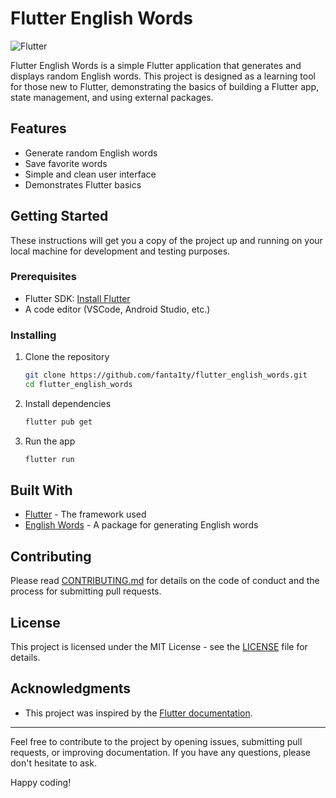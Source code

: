 # Flutter English Words

![Flutter](https://img.shields.io/badge/Flutter-02569B?logo=flutter&logoColor=white)

Flutter English Words is a simple Flutter application that generates and displays random English words. This project is designed as a learning tool for those new to Flutter, demonstrating the basics of building a Flutter app, state management, and using external packages.

## Features

- Generate random English words
- Save favorite words
- Simple and clean user interface
- Demonstrates Flutter basics

## Getting Started

These instructions will get you a copy of the project up and running on your local machine for development and testing purposes.

### Prerequisites

- Flutter SDK: [Install Flutter](https://flutter.dev/docs/get-started/install)
- A code editor (VSCode, Android Studio, etc.)

### Installing

1. Clone the repository

    ```bash
    git clone https://github.com/fanta1ty/flutter_english_words.git
    cd flutter_english_words
    ```

2. Install dependencies

    ```bash
    flutter pub get
    ```

3. Run the app

    ```bash
    flutter run
    ```

## Built With

- [Flutter](https://flutter.dev/) - The framework used
- [English Words](https://pub.dev/packages/english_words) - A package for generating English words

## Contributing

Please read [CONTRIBUTING.md](CONTRIBUTING.md) for details on the code of conduct and the process for submitting pull requests.

## License

This project is licensed under the MIT License - see the [LICENSE](LICENSE) file for details.

## Acknowledgments

- This project was inspired by the [Flutter documentation](https://flutter.dev/docs/get-started/codelab).

---

Feel free to contribute to the project by opening issues, submitting pull requests, or improving documentation. If you have any questions, please don't hesitate to ask.

Happy coding!
